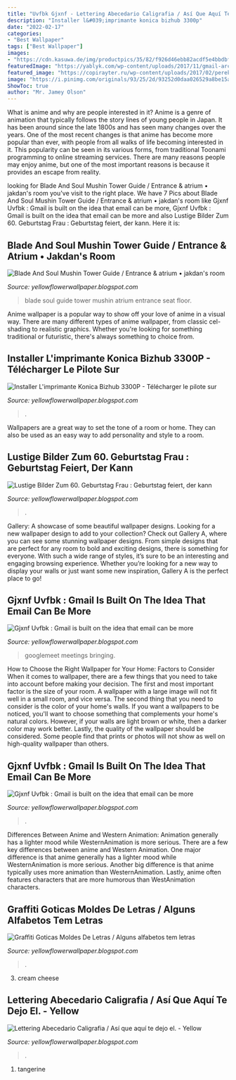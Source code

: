 ```yaml
---
title: "Uvfbk Gjxnf - Lettering Abecedario Caligrafia / Así Que Aquí Te Dejo El."
description: "Installer l&#039;imprimante konica bizhub 3300p"
date: "2022-02-17"
categories:
- "Best Wallpaper"
tags: ["Best Wallpaper"]
images:
- "https://cdn.kasuwa.de/img/productpics/35/82/f926d46ebb82acdf5e4bbdbf1c3dc963-1-full.jpg?3ce728a6539c5f3c649a059166828d8d"
featuredImage: "https://yablyk.com/wp-content/uploads/2017/11/gmail-archive_how-to-find-it-and-get-a-letter-from-it.jpg"
featured_image: "https://copirayter.ru/wp-content/uploads/2017/02/perekhod-v-servis-pochta.jpg"
image: "https://i.pinimg.com/originals/93/25/2d/93252d0daa026529a8be15a4c1441ef7.jpg"
ShowToc: true
author: "Mr. Jamey Olson"
---
```



What is anime and why are people interested in it?
Anime is a genre of animation that typically follows the story lines of young people in Japan. It has been around since the late 1800s and has seen many changes over the years. One of the most recent changes is that anime has become more popular than ever, with people from all walks of life becoming interested in it. This popularity can be seen in its various forms, from traditional Toonami programming to online streaming services. There are many reasons people may enjoy anime, but one of the most important reasons is because it provides an escape from reality.

	

		
looking for Blade And Soul Mushin Tower Guide / Entrance &amp; atrium • jakdan&#039;s room you've visit to the right place. We have 7 Pics about Blade And Soul Mushin Tower Guide / Entrance &amp; atrium • jakdan&#039;s room like Gjxnf Uvfbk : Gmail is built on the idea that email can be more, Gjxnf Uvfbk : Gmail is built on the idea that email can be more and also Lustige Bilder Zum 60. Geburtstag Frau : Geburtstag feiert, der kann. Here it is:
		
    
## Blade And Soul Mushin Tower Guide / Entrance &amp; Atrium • Jakdan&#039;s Room

<img loading=lazy src="https://d1lss44hh2trtw.cloudfront.net/assets/article/2016/02/18/BladeandSoul_Warlock_Reveal_1_1200x500.jpg" onerror="this.onerror=null;this.src='https://tse4.mm.bing.net/th?id=OIP.bHUi54I8MgGMrQDPraXG1AHaDF&amp;pid=15.1';" alt="Blade And Soul Mushin Tower Guide / Entrance &amp; atrium • jakdan&#039;s room">

_Source: yellowflowerwallpaper.blogspot.com_

>blade soul guide tower mushin atrium entrance seat floor. 

	

Anime wallpaper is a popular way to show off your love of anime in a visual way. There are many different types of anime wallpaper, from classic cel-shading to realistic graphics. Whether you're looking for something traditional or futuristic, there's always something to choice from.

    
## Installer L&#039;imprimante Konica Bizhub 3300P - Télécharger Le Pilote Sur

<img loading=lazy src="https://i.ebayimg.com/00/s/MTYwMFgxMjAw/z/v54AAOSwRetf7Mto/$_1.JPG" onerror="this.onerror=null;this.src='https://tse3.mm.bing.net/th?id=OIP.dVrkgNFxa-ya8dsp7rXRnwAAAA&amp;pid=15.1';" alt="Installer L&#039;imprimante Konica Bizhub 3300P - Télécharger le pilote sur">

_Source: yellowflowerwallpaper.blogspot.com_

>. 

	

Wallpapers are a great way to set the tone of a room or home. They can also be used as an easy way to add personality and style to a room.

    
## Lustige Bilder Zum 60. Geburtstag Frau : Geburtstag Feiert, Der Kann

<img loading=lazy src="https://cdn.kasuwa.de/img/productpics/35/82/f926d46ebb82acdf5e4bbdbf1c3dc963-1-full.jpg?3ce728a6539c5f3c649a059166828d8d" onerror="this.onerror=null;this.src='https://tse1.mm.bing.net/th?id=OIP.xGN_yU1e0vXPmv6HshRzgwHaHa&amp;pid=15.1';" alt="Lustige Bilder Zum 60. Geburtstag Frau : Geburtstag feiert, der kann">

_Source: yellowflowerwallpaper.blogspot.com_

>. 

	

Gallery: A showcase of some beautiful wallpaper designs.
Looking for a new wallpaper design to add to your collection? Check out Gallery A, where you can see some stunning wallpaper designs. From simple designs that are perfect for any room to bold and exciting designs, there is something for everyone. With such a wide range of styles, it’s sure to be an interesting and engaging browsing experience. Whether you’re looking for a new way to display your walls or just want some new inspiration, Gallery A is the perfect place to go!





	
	
    
## Gjxnf Uvfbk : Gmail Is Built On The Idea That Email Can Be More

<img loading=lazy src="https://copirayter.ru/wp-content/uploads/2017/02/perekhod-v-servis-pochta.jpg" onerror="this.onerror=null;this.src='https://tse1.mm.bing.net/th?id=OIP.8Pjd77FUMrRemvKurW4AuAAAAA&amp;pid=15.1';" alt="Gjxnf Uvfbk : Gmail is built on the idea that email can be more">

_Source: yellowflowerwallpaper.blogspot.com_

>googlemeet meetings bringing. 

	

How to Choose the Right Wallpaper for Your Home: Factors to Consider
When it comes to wallpaper, there are a few things that you need to take into account before making your decision. The first and most important factor is the size of your room. A wallpaper with a large image will not fit well in a small room, and vice versa. 
The second thing that you need to consider is the color of your home's walls. If you want a wallpapers to be noticed, you'll want to choose something that complements your home's natural colors. However, if your walls are light brown or white, then a darker color may work better. 
Lastly, the quality of the wallpaper should be considered. Some people find that prints or photos will not show as well on high-quality wallpaper than others.

    
## Gjxnf Uvfbk : Gmail Is Built On The Idea That Email Can Be More

<img loading=lazy src="https://yablyk.com/wp-content/uploads/2017/11/gmail-archive_how-to-find-it-and-get-a-letter-from-it.jpg" onerror="this.onerror=null;this.src='https://tse4.mm.bing.net/th?id=OIP.Y4Rk1D8SddBbzUy8ublPuwHaN0&amp;pid=15.1';" alt="Gjxnf Uvfbk : Gmail is built on the idea that email can be more">

_Source: yellowflowerwallpaper.blogspot.com_

>. 

	

Differences Between Anime and Western Animation: Animation generally has a lighter mood while WesternAnimation is more serious.
There are a few key differences between anime and Western Animation. One major difference is that anime generally has a lighter mood while WesternAnimation is more serious. Another big difference is that anime typically uses more animation than WesternAnimation. Lastly, anime often features characters that are more humorous than WestAnimation characters.

    
## Graffiti Goticas Moldes De Letras / Alguns Alfabetos Tem Letras

<img loading=lazy src="https://i.pinimg.com/originals/93/25/2d/93252d0daa026529a8be15a4c1441ef7.jpg" onerror="this.onerror=null;this.src='https://tse4.mm.bing.net/th?id=OIP.DFzmid2Nit_CQPoIW6enCgHaJ4&amp;pid=15.1';" alt="Graffiti Goticas Moldes De Letras / Alguns alfabetos tem letras">

_Source: yellowflowerwallpaper.blogspot.com_

>. 

	

3. cream cheese 

    
## Lettering Abecedario Caligrafia / Así Que Aquí Te Dejo El. - Yellow

<img loading=lazy src="https://i.pinimg.com/originals/50/b7/f3/50b7f31ec981032e805fa03b25571ed6.jpg" onerror="this.onerror=null;this.src='https://tse3.mm.bing.net/th?id=OIP.E42rv0ul7MgFzDwJftaAOwHaNK&amp;pid=15.1';" alt="Lettering Abecedario Caligrafia / Así que aquí te dejo el. - Yellow">

_Source: yellowflowerwallpaper.blogspot.com_

>. 

	

1. tangerine 

